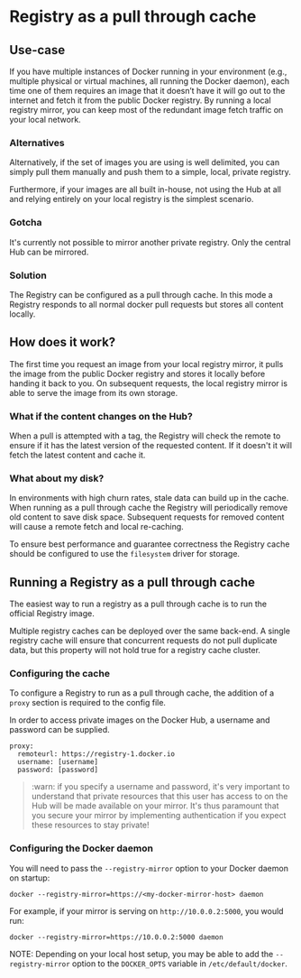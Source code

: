 <!--[metadata]>
+++
title = "Mirroring Docker Hub"
description = "Setting-up a local mirror for Docker Hub images"
keywords = ["registry, on-prem, images, tags, repository, distribution, mirror, Hub, recipe, advanced"]
[menu.main]
parent="smn_recipes"
+++
<![end-metadata]-->

# Registry as a pull through cache

## Use-case

If you have multiple instances of Docker running in your environment (e.g., multiple physical or virtual machines, all running the Docker daemon), each time one of them requires an image that it doesn’t have it will go out to the internet and fetch it from the public Docker registry. By running a local registry mirror, you can keep most of the redundant image fetch traffic on your local network.

### Alternatives

Alternatively, if the set of images you are using is well delimited, you can simply pull them manually and push them to a simple, local, private registry.

Furthermore, if your images are all built in-house, not using the Hub at all and relying entirely on your local registry is the simplest scenario.

### Gotcha

It's currently not possible to mirror another private registry. Only the central Hub can be mirrored.

### Solution

The Registry can be configured as a pull through cache.  In this mode a Registry responds to all normal docker pull requests but stores all content locally.

## How does it work?

The first time you request an image from your local registry mirror, it pulls the image from the public Docker registry and stores it locally before handing it back to you. On subsequent requests, the local registry mirror is able to serve the image from its own storage.

### What if the content changes on the Hub?

When a pull is attempted with a tag, the Registry will check the remote to ensure if it has the latest version of the requested content.  If it doesn't it will fetch the latest content and cache it.

### What about my disk?

In environments with high churn rates, stale data can build up in the cache.  When running as a pull through cache the Registry will periodically remove old content to save disk space. Subsequent requests for removed content will cause a remote fetch and local re-caching.

To ensure best performance and guarantee correctness the Registry cache should be configured to use the `filesystem` driver for storage.

## Running a Registry as a pull through cache

The easiest way to run a registry as a pull through cache is to run the official Registry image.

Multiple registry caches can be deployed over the same back-end.  A single registry cache will ensure that concurrent requests do not pull duplicate data, but this property will not hold true for a registry cache cluster.

### Configuring the cache

To configure a Registry to run as a pull through cache, the addition of a `proxy` section is required to the config file.

In order to access private images on the Docker Hub, a username and password can be supplied.

    proxy:
      remoteurl: https://registry-1.docker.io
      username: [username]
      password: [password]

> :warn: if you specify a username and password, it's very important to understand that private resources that this user has access to on the Hub will be made available on your mirror. It's thus paramount that you secure your mirror by implementing authentication if you expect these resources to stay private!

### Configuring the Docker daemon

You will need to pass the `--registry-mirror` option to your Docker daemon on startup:

    docker --registry-mirror=https://<my-docker-mirror-host> daemon

For example, if your mirror is serving on `http://10.0.0.2:5000`, you would run:

    docker --registry-mirror=https://10.0.0.2:5000 daemon

NOTE: Depending on your local host setup, you may be able to add the `--registry-mirror` option to the `DOCKER_OPTS` variable in `/etc/default/docker`.
